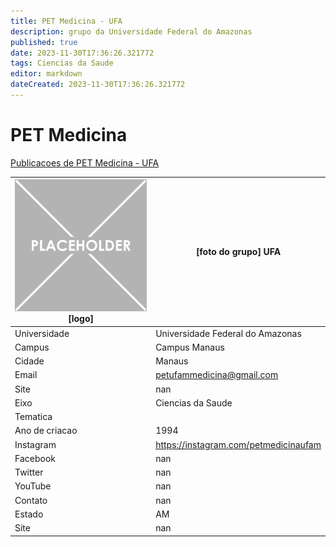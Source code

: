 ```yaml
---
title: PET Medicina - UFA
description: grupo da Universidade Federal do Amazonas
published: true
date: 2023-11-30T17:36:26.321772
tags: Ciencias da Saude
editor: markdown
dateCreated: 2023-11-30T17:36:26.321772
---
```


# PET Medicina

[Publicacoes de PET Medicina - UFA](/atividade/66PETMedicinaUFA/feed.md)

| ![placeholder.png](/placeholder.png) [logo] | [foto do grupo] UFA         |
| ------------------------------------------- | ------------------------------------------------- |
| Universidade                                | Universidade Federal do Amazonas      |
| Campus                                      | Campus Manaus            |
| Cidade                                      | Manaus             |
| Email                                       | petufammedicina@gmail.com             |
| Site                                        | nan              |
| Eixo                                        | Ciencias da Saude              |
| Tematica                                    |           |
| Ano de criacao                              | 1994        |
| Instagram                                   | https://instagram.com/petmedicinaufam         |
| Facebook                                    | nan          |
| Twitter                                     | nan           |
| YouTube                                     | nan           |
| Contato                                     | nan         |
| Estado                                      |  AM            |
| Site                                        | nan |
